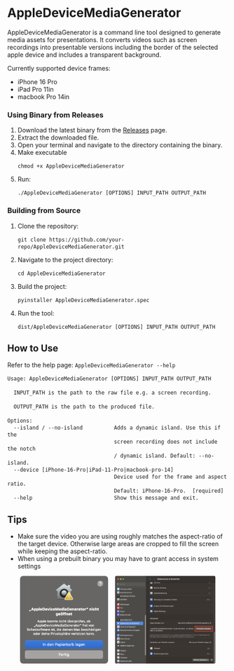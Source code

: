 # AppleDeviceMediaGenerator

AppleDeviceMediaGenerator is a command line tool designed to generate media assets for presentations. It converts videos such as screen recordings into presentable versions including the border of the selected apple device and includes a transparent background.

Currently supported device frames:
- iPhone 16 Pro
- iPad Pro 11in
- macbook Pro 14in


### Using Binary from Releases

1. Download the latest binary from the [Releases](https://github.com/moritz-reclaire/AppleDeviceMediaGenerator/releases) page.
2. Extract the downloaded file.
3. Open your terminal and navigate to the directory containing the binary.
4. Make executable
    ```
    chmod +x AppleDeviceMediaGenerator
    ```
5. Run:
    ```
    ./AppleDeviceMediaGenerator [OPTIONS] INPUT_PATH OUTPUT_PATH
    ```

### Building from Source

1. Clone the repository:
    ```
    git clone https://github.com/your-repo/AppleDeviceMediaGenerator.git
    ```
2. Navigate to the project directory:
    ```
    cd AppleDeviceMediaGenerator
    ```
3. Build the project:
    ```
    pyinstaller AppleDeviceMediaGenerator.spec
    ```
4. Run the tool:
    ```
    dist/AppleDeviceMediaGenerator [OPTIONS] INPUT_PATH OUTPUT_PATH
    ```

## How to Use
Refer to the help page: `AppleDeviceMediaGenerator --help`
```
Usage: AppleDeviceMediaGenerator [OPTIONS] INPUT_PATH OUTPUT_PATH

  INPUT_PATH is the path to the raw file e.g. a screen recording.

  OUTPUT_PATH is the path to the produced file.

Options:
  --island / --no-island          Adds a dynamic island. Use this if the
                                  screen recording does not include the notch
                                  / dynamic island. Default: --no-island.
  --device [iPhone-16-Pro|iPad-11-Pro|macbook-pro-14]
                                  Device used for the frame and aspect ratio.
                                  Default: iPhone-16-Pro.  [required]
  --help                          Show this message and exit.
```

## Tips
- Make sure the video you are using roughly matches the aspect-ratio of the target device. Otherwise large areas are cropped to fill the screen while keeping the aspect-ratio.
- When using a prebuilt binary you may have to grant access in system settings
<div style="display: flex; justify-content: center; gap: 1rem;">
    <img src="readme/alert.png" alt="alert" height="200"/>
    <img src="readme/grant_access.png" alt="grant access in system settings" height="200"/>
</div>